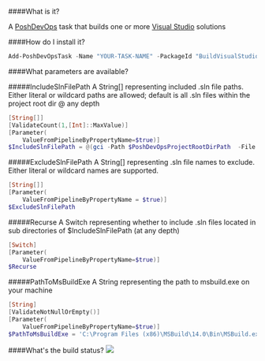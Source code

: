 ####What is it?

A [PoshDevOps](https://github.com/PoshDevOps/PoshDevOps) task that builds one or more [Visual Studio](http://www.visualstudio.com) solutions

####How do I install it?

```PowerShell
Add-PoshDevOpsTask -Name "YOUR-TASK-NAME" -PackageId "BuildVisualStudioSln"
```

####What parameters are available?

#####IncludeSlnFilePath
A String[] representing included .sln file paths. Either literal or wildcard paths are allowed; default is all .sln files within the project root dir @ any depth
```PowerShell
[String[]]
[ValidateCount(1,[Int]::MaxValue)]
[Parameter(
    ValueFromPipelineByPropertyName=$true)]
$IncludeSlnFilePath = @(gci -Path $PoshDevOpsProjectRootDirPath  -File -Recurse -Filter '*.sln'|%{$_.FullName})
```

#####ExcludeSlnFilePath
A String[] representing .sln file names to exclude. Either literal or wildcard names are supported.
```PowerShell
[String[]]
[Parameter(
    ValueFromPipelineByPropertyName = $true)]
$ExcludeSlnFilePath
```

#####Recurse
A Switch representing whether to include .sln files located in sub directories of $IncludeSlnFilePath (at any depth)
```PowerShell
[Switch]
[Parameter(
    ValueFromPipelineByPropertyName=$true)]
$Recurse
```

#####PathToMsBuildExe
A String representing the path to msbuild.exe on your machine
```PowerShell
[String]
[ValidateNotNullOrEmpty()]
[Parameter(
    ValueFromPipelineByPropertyName=$true)]
$PathToMsBuildExe = 'C:\Program Files (x86)\MSBuild\14.0\Bin\MSBuild.exe'
```

####What's the build status?
![](https://ci.appveyor.com/api/projects/status/87mbd9q9psmvny4q?svg=true)
